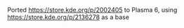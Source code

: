 Ported https://store.kde.org/p/2002405 to Plasma 6, using https://store.kde.org/p/2136278 as a base
